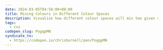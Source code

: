 ```yaml
---
date: 2024-03-05T04:58:00+08:00
title: Mixing Colours in Different Colour Spaces
description: Visualise how different colour spaces will mix two given colours.
tags:
  - css
codepen_slug: PogqpMN
syndicate_to:
  - https://codepen.io/chrisburnell/pen/PogqpMN
---
```


<c-codepen slug="{{ codepen_slug }}" height="800"></c-codepen>
